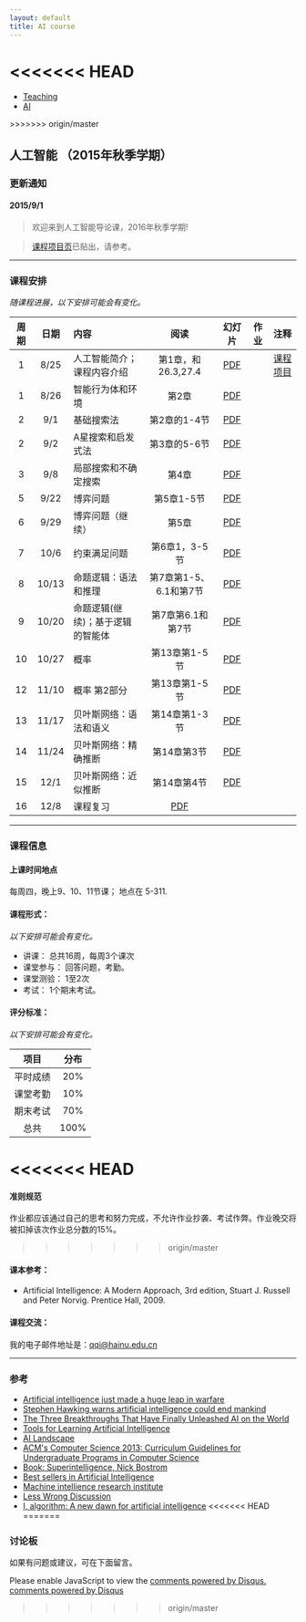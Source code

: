 ```yaml
---
layout: default
title: AI course
---
```


<<<<<<< HEAD
=======
<ul class="breadcrumb">
<li><a href="/teaching/">Teaching</a> <span class="divider"></span></li>
<li><a href="/teaching/AI/">AI</a> <span class="divider"></span></li>
</ul>
>>>>>>> origin/master

## 人工智能 （2015年秋季学期）

### 更新通知

#### 2015/9/1

> 欢迎来到人工智能导论课，2016年秋季学期!

> [课程项目页](project/)已贴出，请参考。

------

### 课程安排
*随课程进展，以下安排可能会有变化。*

| 周期       |日期      |  内容    | 阅读 |幻灯片  |作业     |  注释    |
|:---------:|:-------:|:---------|:--------:|:------:|:------:|:--------:|
|  1      | 8/25   | 人工智能简介；课程内容介绍    | 第1章，和26.3,27.4 | [PDF](lecture01.pdf) |     |  [课程项目](project/)          |
|  1      | 8/26   | 智能行为体和环境   | 第2章 | [PDF](lecture02.pdf)  |    |   |
|  2      | 9/1    | 基础搜索法 | 第2章的1-4节  | [PDF](lecture03.pdf)   |   |   |
|  2      | 9/2    | A星搜索和启发式法  | 第3章的5-6节 |[PDF](lecture04.pdf)  |    |   |
|  3      | 9/8    | 局部搜索和不确定搜索    |第4章  |[PDF](lecture05.pdf)    |  |  |
|  5      | 9/22   | 博弈问题      |第5章1-5节  | [PDF](lecture06.pdf)    |   |  |
|  6      | 9/29   | 博弈问题（继续）  | 第5章  |[PDF](lecture07.pdf)   |   | |
|  7      | 10/6   | 约束满足问题   | 第6章1，3-5节  |[PDF](lecture08.pdf) |   | |
|  8      | 10/13  | 命题逻辑：语法和推理        |第7章第1-5、6.1和第7节   | [PDF](lecture09.pdf)  |  | |
|  9      | 10/20  | 命题逻辑(继续)；基于逻辑的智能体    |第7章第6.1和第7节   |[PDF](lecture10.pdf)  |   | |
|  10     | 10/27  | 概率   |第13章第1-5节   |[PDF](lecture11.pdf)  |   |    |
|  12     | 11/10  | 概率 第2部分        | 第13章第1-5节  |[PDF](lecture12.pdf)  |   |   |
|  13     | 11/17  | 贝叶斯网络：语法和语义 | 第14章第1-3节  |[PDF](lecture13.pdf)   |   |  |
|  14     | 11/24  | 贝叶斯网络：精确推断   |第14章第3节   |[PDF](lecture14.pdf)   |   |  |
|  15     | 12/1   | 贝叶斯网络：近似推断 |第14章第4节   | [PDF](lecture15.pdf)   |   |  |
|  16     | 12/8   | 课程复习                  |[PDF](lecture16.pdf)   |   |   |   |

------

### 课程信息

#### 上课时间地点
每周四，晚上9、10、11节课； 地点在 5-311.

#### 课程形式：
*以下安排可能会有变化。*

  - 讲课： 总共16周，每周3个课次
  - 课堂参与： 回答问题，考勤。
  - 课堂测验： 1至2次
  - 考试： 1个期末考试。

#### 评分标准：
*以下安排可能会有变化。*

|项目|分布|
|:---:|:---:|
|平时成绩 | 20% |
|课堂考勤 | 10% |
|期末考试 | 70%|
| 总共 | 100% |

<<<<<<< HEAD
=======
#### 准则规范
作业都应该通过自己的思考和努力完成，不允许作业抄袭、考试作弊。作业晚交将被扣掉该次作业总分数的15%。
>>>>>>> origin/master

#### 课本参考：
  - Artificial Intelligence: A Modern Approach, 3rd edition, Stuart J. Russell and Peter Norvig. Prentice Hall, 2009.

#### 课程交流：
我的电子邮件地址是：qqi@hainu.edu.cn


------

### 参考

- [Artificial intelligence just made a huge leap in warfare](http://www.msn.com/en-us/news/technology/artificial-intelligence-just-made-a-huge-leap-in-warfare/ar-AAhJK16?ocid=UE01DHP)
- [Stephen Hawking warns artificial intelligence could end mankind](http://www.bbc.com/news/technology-30290540)
- [The Three Breakthroughs That Have Finally Unleashed AI on the World](http://www.wired.com/2014/10/future-of-artificial-intelligence)
- [Tools for Learning Artificial Intelligence](http://www.aispace.org/index.shtml)
- [AI Landscape](http://www.aaai.org/AILandscape)
- [ACM's Computer Science 2013: Curriculum Guidelines for Undergraduate Programs in Computer Science](http://www.acm.org/education/CS2013-final-report.pdf)
- [Book: Superintelligence, Nick Bostrom](http://www.amazon.com/gp/product/0199678111?tag=viglink20784-20&pldnSite=1)
- [Best sellers in Artificial Intelligence](http://www.amazon.com/gp/bestsellers/books/491300/ref=zg_b_bs_491300_1)
- [Machine intellience research institute](http://intelligence.org)
- [Less Wrong Discussion](http://lesswrong.com/r/discussion/)
- [I, algorithm: A new dawn for artificial intelligence](http://www.cs.washington.edu/news/TheNewAI_NewScientist.pdf)
<<<<<<< HEAD
=======


### 讨论板
如果有问题或建议，可在下面留言。

<div id="disqus_thread"></div>
<script type="text/javascript">
/* * * CONFIGURATION VARIABLES: EDIT BEFORE PASTING INTO YOUR WEBPAGE * * */
var disqus_shortname = 'hrsq'; // required: replace example with your forum shortname

/* * * DON'T EDIT BELOW THIS LINE * * */
(function() {
var dsq = document.createElement('script'); dsq.type = 'text/javascript'; dsq.async = true;
dsq.src = '//' + disqus_shortname + '.disqus.com/embed.js';
(document.getElementsByTagName('head')[0] || document.getElementsByTagName('body')[0]).appendChild(dsq);
})();
</script>
<noscript>Please enable JavaScript to view the <a href="http://disqus.com/?ref_noscript">comments powered by Disqus.</a></noscript>
<a href="http://disqus.com" class="dsq-brlink">comments powered by <span class="logo-disqus">Disqus</span></a>
>>>>>>> origin/master
